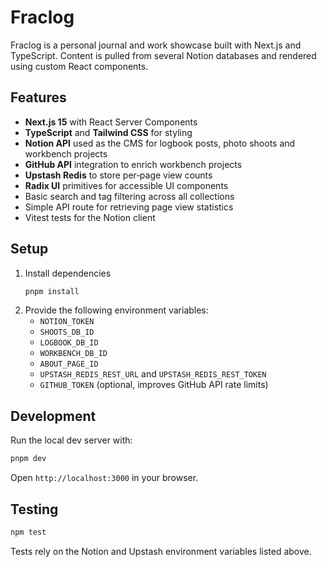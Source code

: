 # Fraclog

Fraclog is a personal journal and work showcase built with Next.js and TypeScript. Content is pulled from several Notion databases and rendered using custom React components.

## Features

- **Next.js 15** with React Server Components
- **TypeScript** and **Tailwind CSS** for styling
- **Notion API** used as the CMS for logbook posts, photo shoots and workbench projects
- **GitHub API** integration to enrich workbench projects
- **Upstash Redis** to store per‑page view counts
- **Radix UI** primitives for accessible UI components
- Basic search and tag filtering across all collections
- Simple API route for retrieving page view statistics
- Vitest tests for the Notion client

## Setup

1. Install dependencies
   ```bash
   pnpm install
   ```
2. Provide the following environment variables:
   - `NOTION_TOKEN`
   - `SHOOTS_DB_ID`
   - `LOGBOOK_DB_ID`
   - `WORKBENCH_DB_ID`
   - `ABOUT_PAGE_ID`
   - `UPSTASH_REDIS_REST_URL` and `UPSTASH_REDIS_REST_TOKEN`
   - `GITHUB_TOKEN` (optional, improves GitHub API rate limits)

## Development

Run the local dev server with:
```bash
pnpm dev
```
Open `http://localhost:3000` in your browser.

## Testing

```bash
npm test
```
Tests rely on the Notion and Upstash environment variables listed above.

